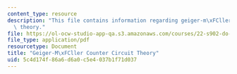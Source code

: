 ```yaml
---
content_type: resource
description: "This file contains information regarding geiger-m\xFCller counter circuit\
  \ theory."
file: https://ol-ocw-studio-app-qa.s3.amazonaws.com/courses/22-s902-do-it-yourself-diy-geiger-counters-january-iap-2015/5c4d174f86a6d6a0c5e4037b1f71d037_MIT22_S902IAP15_geigr_ckt.pdf
file_type: application/pdf
resourcetype: Document
title: "Geiger-M\xFCller Counter Circuit Theory"
uid: 5c4d174f-86a6-d6a0-c5e4-037b1f71d037
---
```

